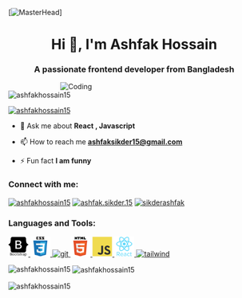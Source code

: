 [![MasterHead](https://camo.githubusercontent.com/a93031e8b1d874c7d1f76754c67db6530b3087117e7e5ca4dd9c0d903d53efaf/68747470733a2f2f7170682e6366322e71756f726163646e2e6e65742f6d61696e2d71696d672d6661376234626463336232663733653734396535633263363436643461653133)]
<h1 align="center">Hi 👋, I'm Ashfak Hossain</h1>
<h3 align="center">A passionate frontend developer from Bangladesh</h3>
<img align="right" alt="Coding" width="400" src="(https://i.pinimg.com/originals/b2/32/55/b2325557a903fdf56b50da4656da9221.gif)">

<p align="left"> <img src="https://komarev.com/ghpvc/?username=ashfakhossain15&label=Profile%20views&color=0e75b6&style=flat" alt="ashfakhossain15" /> </p>

<p align="left"> <a href="https://github.com/ryo-ma/github-profile-trophy"><img src="https://github-profile-trophy.vercel.app/?username=ashfakhossain15" alt="ashfakhossain15" /></a> </p>

- 💬 Ask me about **React , Javascript**

- 📫 How to reach me **ashfaksikder15@gmail.com**

- ⚡ Fun fact **I am funny**

<h3 align="left">Connect with me:</h3>
<p align="left">
<a href="https://linkedin.com/in/ashfakhossain15" target="blank"><img align="center" src="https://raw.githubusercontent.com/rahuldkjain/github-profile-readme-generator/master/src/images/icons/Social/linked-in-alt.svg" alt="ashfakhossain15" height="30" width="40" /></a>
<a href="https://fb.com/ashfak.sikder.15" target="blank"><img align="center" src="https://raw.githubusercontent.com/rahuldkjain/github-profile-readme-generator/master/src/images/icons/Social/facebook.svg" alt="ashfak.sikder.15" height="30" width="40" /></a>
<a href="https://instagram.com/sikderashfak" target="blank"><img align="center" src="https://raw.githubusercontent.com/rahuldkjain/github-profile-readme-generator/master/src/images/icons/Social/instagram.svg" alt="sikderashfak" height="30" width="40" /></a>
</p>

<h3 align="left">Languages and Tools:</h3>
<p align="left"> <a href="https://getbootstrap.com" target="_blank" rel="noreferrer"> <img src="https://raw.githubusercontent.com/devicons/devicon/master/icons/bootstrap/bootstrap-plain-wordmark.svg" alt="bootstrap" width="40" height="40"/> </a> <a href="https://www.w3schools.com/css/" target="_blank" rel="noreferrer"> <img src="https://raw.githubusercontent.com/devicons/devicon/master/icons/css3/css3-original-wordmark.svg" alt="css3" width="40" height="40"/> </a> <a href="https://git-scm.com/" target="_blank" rel="noreferrer"> <img src="https://www.vectorlogo.zone/logos/git-scm/git-scm-icon.svg" alt="git" width="40" height="40"/> </a> <a href="https://www.w3.org/html/" target="_blank" rel="noreferrer"> <img src="https://raw.githubusercontent.com/devicons/devicon/master/icons/html5/html5-original-wordmark.svg" alt="html5" width="40" height="40"/> </a> <a href="https://developer.mozilla.org/en-US/docs/Web/JavaScript" target="_blank" rel="noreferrer"> <img src="https://raw.githubusercontent.com/devicons/devicon/master/icons/javascript/javascript-original.svg" alt="javascript" width="40" height="40"/> </a> <a href="https://reactjs.org/" target="_blank" rel="noreferrer"> <img src="https://raw.githubusercontent.com/devicons/devicon/master/icons/react/react-original-wordmark.svg" alt="react" width="40" height="40"/> </a> <a href="https://tailwindcss.com/" target="_blank" rel="noreferrer"> <img src="https://www.vectorlogo.zone/logos/tailwindcss/tailwindcss-icon.svg" alt="tailwind" width="40" height="40"/> </a> </p>

<p><img align="left" src="https://github-readme-stats.vercel.app/api/top-langs?username=ashfakhossain15&show_icons=true&locale=en&layout=compact" alt="ashfakhossain15" /></p>

<p>&nbsp;<img align="center" src="https://github-readme-stats.vercel.app/api?username=ashfakhossain15&show_icons=true&locale=en" alt="ashfakhossain15" /></p>

<p><img align="center" src="https://github-readme-streak-stats.herokuapp.com/?user=ashfakhossain15&" alt="ashfakhossain15" /></p>
